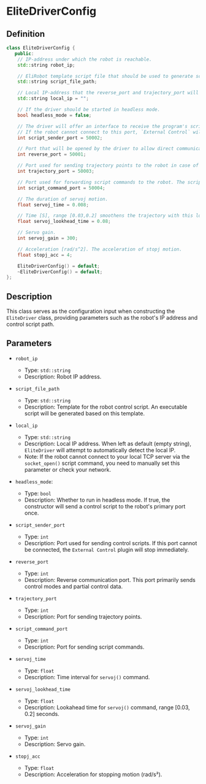 # EliteDriverConfig

## Definition

```cpp
class EliteDriverConfig {
   public:
    // IP-address under which the robot is reachable.
    std::string robot_ip;

    // EliRobot template script file that should be used to generate scripts that can be run.
    std::string script_file_path;

    // Local IP-address that the reverse_port and trajectory_port will bound.
    std::string local_ip = "";

    // If the driver should be started in headless mode.
    bool headless_mode = false;

    // The driver will offer an interface to receive the program's script on this port.
    // If the robot cannot connect to this port, `External Control` will stop immediately.
    int script_sender_port = 50002;

    // Port that will be opened by the driver to allow direct communication between the driver and the robot controller.
    int reverse_port = 50001;

    // Port used for sending trajectory points to the robot in case of trajectory forwarding.
    int trajectory_port = 50003;

    // Port used for forwarding script commands to the robot. The script commands will be executed locally on the robot.
    int script_command_port = 50004;

    // The duration of servoj motion.
    float servoj_time = 0.008;

    // Time [S], range [0.03,0.2] smoothens the trajectory with this lookahead time
    float servoj_lookhead_time = 0.08;

    // Servo gain.
    int servoj_gain = 300;

    // Acceleration [rad/s^2]. The acceleration of stopj motion.
    float stopj_acc = 4;

    EliteDriverConfig() = default;
    ~EliteDriverConfig() = default;
};
```

## Description

This class serves as the configuration input when constructing the `EliteDriver` class, providing parameters such as the robot's IP address and control script path.

## Parameters

- `robot_ip`
    - Type: `std::string`
    - Description: Robot IP address.

- `script_file_path`
    - Type: `std::string`
    - Description: Template for the robot control script. An executable script will be generated based on this template.

- `local_ip`
    - Type: `std::string`
    - Description: Local IP address. When left as default (empty string), `EliteDriver` will attempt to automatically detect the local IP.
    - Note: If the robot cannot connect to your local TCP server via the `socket_open()` script command, you need to manually set this parameter or check your network.

- `headless_mode`:
    - Type: `bool`
    - Description: Whether to run in headless mode. If true, the constructor will send a control script to the robot's primary port once.

- `script_sender_port`
    - Type: `int`
    - Description: Port used for sending control scripts. If this port cannot be connected, the `External Control` plugin will stop immediately.

- `reverse_port`
    - Type: `int`
    - Description: Reverse communication port. This port primarily sends control modes and partial control data.

- `trajectory_port`
    - Type: `int`
    - Description: Port for sending trajectory points.

- `script_command_port`
    - Type: `int`
    - Description: Port for sending script commands.

- `servoj_time`
    - Type: `float`
    - Description: Time interval for `servoj()` command.

- `servoj_lookhead_time`
    - Type: `float`
    - Description: Lookahead time for `servoj()` command, range [0.03, 0.2] seconds.

- `servoj_gain`
    - Type: `int`
    - Description: Servo gain.

- `stopj_acc`
    - Type: `float`
    - Description: Acceleration for stopping motion (rad/s²).